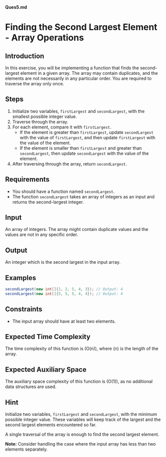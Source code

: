 **Ques5.md**

# Finding the Second Largest Element - Array Operations

## Introduction

In this exercise, you will be implementing a function that finds the second-largest element in a given array. The array may contain duplicates, and the elements are not necessarily in any particular order. You are required to traverse the array only once.

## Steps

1. Initialize two variables, `firstLargest` and `secondLargest`, with the smallest possible integer value.
2. Traverse through the array.
3. For each element, compare it with `firstLargest`.
   - If the element is greater than `firstLargest`, update `secondLargest` with the value of `firstLargest`, and then update `firstLargest` with the value of the element.
   - If the element is smaller than `firstLargest` and greater than `secondLargest`, then update `secondLargest` with the value of the element.
4. After traversing through the array, return `secondLargest`.

## Requirements

- You should have a function named `secondLargest`.
- The function `secondLargest` takes an array of integers as an input and returns the second-largest integer.

## Input

An array of integers. The array might contain duplicate values and the values are not in any specific order.

## Output

An integer which is the second largest in the input array.

## Examples

```java
secondLargest(new int[]{1, 2, 5, 4, 3}); // Output: 4
secondLargest(new int[]{5, 5, 5, 4, 4}); // Output: 4
```

## Constraints

- The input array should have at least two elements.

## Expected Time Complexity

The time complexity of this function is \(O(n)\), where \(n\) is the length of the array.

## Expected Auxiliary Space

The auxiliary space complexity of this function is \(O(1)\), as no additional data structures are used.

## Hint

Initialize two variables, `firstLargest` and `secondLargest`, with the minimum possible integer value. These variables will keep track of the largest and the second largest elements encountered so far.

A single traversal of the array is enough to find the second largest element.

**Note:** Consider handling the case where the input array has less than two elements separately.
